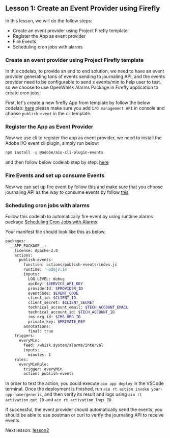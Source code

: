 ## Lesson 1: Create an Event Provider using Firefly

In this lesson, we will do the follow steps:
- Create an event provider using Project Firefly template
- Register the App as event provider 
- Fire Events
- Scheduling cron jobs with alarms

### Create an event provider using Project Firefly template
In this codelab, to provide an end to end solution, we need to have an event provider generating tons of events sending to journaling API, and the events provider need to be configurable to send x events/min to help user to test. so we choose to use OpenWhisk Alarms Package in Firefly application to create 
cron jobs. 

First, let's create a new firefly App from template by follow the below codelab:
[here](https://adobeio-codelabs-custom-events-adobedocs.project-helix.page/?src=/lessons/lesson1.html)
please make sure you add `I/O management API` in console and choose `publish-event` in the cli template. 


### Register the App as Event Provider
Now we use cli to register the app as event provider, we need to install the Adobe I/O event cli plugin, simply run below:
```bash
npm install -g @adobe/aio-cli-plugin-events
``` 
and then follow below codelab step by step:
[here](https://adobeio-codelabs-custom-events-adobedocs.project-helix.page/?src=/lessons/lesson2.html)

### Fire Events and set up consume Events 
Now we can set up fire event by follow [this](https://adobeio-codelabs-custom-events-adobedocs.project-helix.page/?src=/lessons/lesson3.html) and make sure that you choose journaling API as the way to consume events by follow [this](https://adobeio-codelabs-custom-events-adobedocs.project-helix.page/?src=/lessons/lesson4.html)

### Scheduling cron jobs with alarms
Follow this codelab to automatically fire event by using runtime alarms package [Scheduling Cron Jobs with Alarms](https://adobeio-codelabs-alarms-adobedocs.project-helix.page/?src=/README.html)

Your manifest file should look like this as below.
```bash
packages:
  __APP_PACKAGE__:
    license: Apache-2.0
    actions:
      publish-events:
        function: actions/publish-events/index.js
        runtime: 'nodejs:14'
        inputs:
          LOG_LEVEL: debug
          apiKey: $SERVICE_API_KEY
          providerId: $PROVIDER_ID
          eventCode: $EVENT_CODE
          client_id: $CLIENT_ID
          client_secret: $CLIENT_SECRET
          technical_account_email: $TECH_ACCOUNT_EMAIL
          technical_account_id: $TECH_ACCOUNT_ID
          ims_org_id: $IMS_ORG_ID
          private_key: $PRIVATE_KEY
        annotations:
          final: true
    triggers:
      everyMin:
        feed: /whisk.system/alarms/interval
        inputs:
          minutes: 1
    rules:
      everyMinRule:
        trigger: everyMin
        action: publish-events
```

In order to test the action, you could execute `aio app deploy` in the VSCode terminal. Once the deployment is finished, run `aio rt action invoke your-app-name/generic`, and then verify its result and logs using `aio rt activation get ID` and `aio rt activation logs ID`

If successful, the event provider should automatically send the events, you should be able to use postman or curl to verify the journaling API to receive events. 

Next lesson: [lesson2](lesson2.md)
